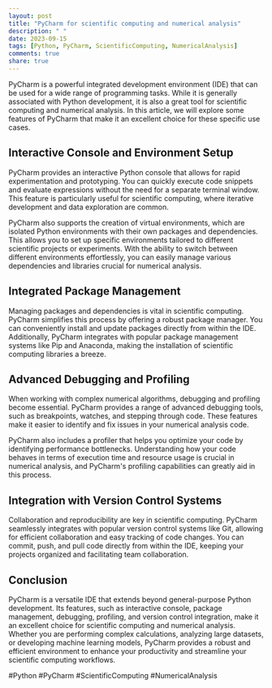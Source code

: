 ```yaml
---
layout: post
title: "PyCharm for scientific computing and numerical analysis"
description: " "
date: 2023-09-15
tags: [Python, PyCharm, ScientificComputing, NumericalAnalysis]
comments: true
share: true
---
```


PyCharm is a powerful integrated development environment (IDE) that can be used for a wide range of programming tasks. While it is generally associated with Python development, it is also a great tool for scientific computing and numerical analysis. In this article, we will explore some features of PyCharm that make it an excellent choice for these specific use cases.

## Interactive Console and Environment Setup

PyCharm provides an interactive Python console that allows for rapid experimentation and prototyping. You can quickly execute code snippets and evaluate expressions without the need for a separate terminal window. This feature is particularly useful for scientific computing, where iterative development and data exploration are common.

PyCharm also supports the creation of virtual environments, which are isolated Python environments with their own packages and dependencies. This allows you to set up specific environments tailored to different scientific projects or experiments. With the ability to switch between different environments effortlessly, you can easily manage various dependencies and libraries crucial for numerical analysis.

## Integrated Package Management

Managing packages and dependencies is vital in scientific computing. PyCharm simplifies this process by offering a robust package manager. You can conveniently install and update packages directly from within the IDE. Additionally, PyCharm integrates with popular package management systems like Pip and Anaconda, making the installation of scientific computing libraries a breeze.

## Advanced Debugging and Profiling

When working with complex numerical algorithms, debugging and profiling become essential. PyCharm provides a range of advanced debugging tools, such as breakpoints, watches, and stepping through code. These features make it easier to identify and fix issues in your numerical analysis code.

PyCharm also includes a profiler that helps you optimize your code by identifying performance bottlenecks. Understanding how your code behaves in terms of execution time and resource usage is crucial in numerical analysis, and PyCharm's profiling capabilities can greatly aid in this process.

## Integration with Version Control Systems

Collaboration and reproducibility are key in scientific computing. PyCharm seamlessly integrates with popular version control systems like Git, allowing for efficient collaboration and easy tracking of code changes. You can commit, push, and pull code directly from within the IDE, keeping your projects organized and facilitating team collaboration.

## Conclusion

PyCharm is a versatile IDE that extends beyond general-purpose Python development. Its features, such as interactive console, package management, debugging, profiling, and version control integration, make it an excellent choice for scientific computing and numerical analysis. Whether you are performing complex calculations, analyzing large datasets, or developing machine learning models, PyCharm provides a robust and efficient environment to enhance your productivity and streamline your scientific computing workflows.

#Python #PyCharm #ScientificComputing #NumericalAnalysis